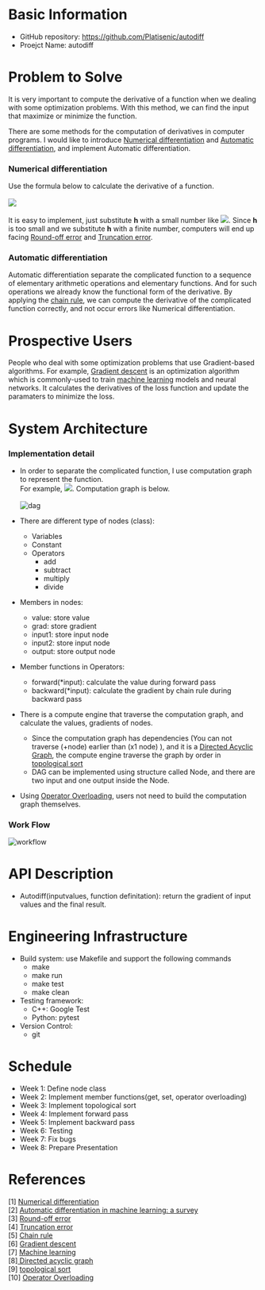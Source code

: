 # Basic Information
- GitHub repository: https://github.com/Platisenic/autodiff
- Proejct Name: autodiff
# Problem to Solve
It is very important to compute the derivative of a function when we dealing with some optimization problems. With this method, we can find the input that maximize or minimize the function.

There are some methods for the computation of derivatives in computer programs. I would like to introduce [Numerical differentiation](https://en.wikipedia.org/wiki/Numerical_differentiation) and [Automatic differentiation](https://en.wikipedia.org/wiki/Automatic_differentiation), and implement Automatic differentiation.

### Numerical differentiation
Use the formula below to calculate the derivative  of a function.<br /><br />
![](https://latex.codecogs.com/svg.image?\lim_{h%20\to%200}%20\frac{f(x+h)-f(x)}{h}%20)<br /><br />
It is easy to implement, just substitute **h** with a small number like ![](https://latex.codecogs.com/svg.image?10^{-6}). Since **h** is too small and we substitute **h** with a finite number, computers will end up facing [Round-off error](https://en.wikipedia.org/wiki/Round-off_error) and [Truncation error](https://en.wikipedia.org/wiki/Truncation_error).

### Automatic differentiation
Automatic differentiation separate the complicated function to a sequence of elementary arithmetic operations and elementary functions. And for such operations we already know the functional form of the derivative. By applying the [chain rule](https://en.wikipedia.org/wiki/Chain_rule), we can compute the derivative of the complicated function correctly, and not occur errors like Numerical differentiation.

# Prospective Users
People who deal with some optimization problems that use Gradient-based algorithms. For example, [Gradient descent](https://en.wikipedia.org/wiki/Gradient_descent) is an optimization algorithm which is commonly-used to train [machine learning](https://en.wikipedia.org/wiki/Machine_learning) models and neural networks. It calculates the derivatives of the loss function and update the paramaters to minimize the loss.

# System Architecture
### Implementation detail
- In order to separate the complicated function, I use computation graph to represent the function. <br />
For example, ![](https://latex.codecogs.com/svg.image?y=(x1+x2)*x1). Computation graph is below. <br /> <br />
![dag](https://user-images.githubusercontent.com/69299037/137633802-6692a41b-c5c4-4bf9-bfb1-efadd27db00e.jpg)

- There are different type of nodes (class):
    - Variables
    - Constant
    - Operators
        - add
        - subtract
        - multiply
        - divide
- Members in nodes:
    - value: store value
    - grad: store gradient
    - input1: store input node
    - input2: store input node
    - output: store output node
- Member functions in Operators:
    - forward(*input): calculate the value during forward pass
    - backward(*input): calculate the gradient by chain rule during backward pass
- There is a compute engine that traverse the computation graph, and calculate the values, gradients of nodes.
    - Since the computation graph has dependencies (You can not traverse (+node) earlier than (x1 node) ), and it is a [Directed Acyclic Graph](https://en.wikipedia.org/wiki/Directed_acyclic_graph), the compute engine traverse the graph by order in [topological sort](https://en.wikipedia.org/wiki/Topological_sorting)
    - DAG can be implemented using structure called Node, and there are two input and one output inside the Node.
- Using [Operator Overloading](https://en.cppreference.com/w/cpp/language/operators), users not need to build the computation graph themselves.
### Work Flow
![workflow](https://user-images.githubusercontent.com/69299037/137633832-1fe5f554-0171-46f9-9b3f-de1211f3e56b.jpg)

# API Description
- Autodiff(inputvalues, function definitation): return the gradient of input values and the final result.
# Engineering Infrastructure
- Build system: use Makefile and support the following commands
    - make
    - make run
    - make test
    - make clean
- Testing framework:
    - C++: Google Test
    - Python: pytest
- Version Control:
    - git

# Schedule
- Week 1: Define node class
- Week 2: Implement member functions(get, set, operator overloading)
- Week 3: Implement topological sort
- Week 4: Implement forward pass
- Week 5: Implement backward pass
- Week 6: Testing
- Week 7: Fix bugs
- Week 8: Prepare Presentation
# References
[1] [Numerical differentiation](https://en.wikipedia.org/wiki/Numerical_differentiation) <br />
[2] [Automatic differentiation in machine learning: a survey](https://arxiv.org/abs/1502.05767) <br />
[3] [Round-off error](https://en.wikipedia.org/wiki/Round-off_error) <br />
[4] [Truncation error](https://en.wikipedia.org/wiki/Truncation_error) <br />
[5] [Chain rule](https://en.wikipedia.org/wiki/Chain_rule) <br />
[6] [Gradient descent](https://en.wikipedia.org/wiki/Gradient_descent) <br />
[7] [Machine learning](https://en.wikipedia.org/wiki/Machine_learning) <br />
[8][ Directed acyclic graph](https://en.wikipedia.org/wiki/Directed_acyclic_graph) <br />
[9] [topological sort](https://en.wikipedia.org/wiki/Topological_sorting) <br />
[10] [Operator Overloading](https://en.cppreference.com/w/cpp/language/operators) <br />
